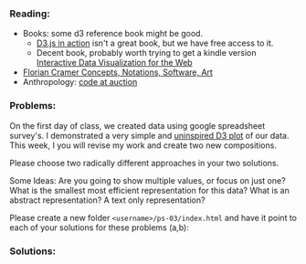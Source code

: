 ### Reading:
* Books: some d3 reference book might be good.
    * [D3.js in action](http://proquest.safaribooksonline.com.ezproxy.neu.edu/book/programming/javascript/9781617292118) isn't a great book, but we have free access to it.
    * Decent book, probably worth trying to get a kindle version [Interactive Data Visualization for the Web](http://www.amazon.com/Interactive-Data-Visualization-Scott-Murray/dp/1449339735)
* [Florian Cramer
Concepts, Notations, Software, Art](http://www.netzliteratur.net/cramer/concepts_notations_software_art.html)
* Anthropology: [code at auction](https://www.artsy.net/auction/the-algorithm-auction)

### Problems:
On the first day of class, we created data using google spreadsheet survey's. I demonstrated a very simple and [uninspired D3 plot](../survey.html) of our data. This week, I you will revise my work and create two new compositions.

Please choose two radically different approaches in your two solutions.

Some Ideas: Are you going to show multiple values, or focus on just one? What is the smallest most efficient representation for this data? What is an abstract representation? A text only representation?

Please create a new folder `<username>/ps-03/index.html` and have it point to each of your solutions for these problems (a,b):

### Solutions:

<script>
$(document).ready(function () {
   solutions("ps-03");
});
</script>
